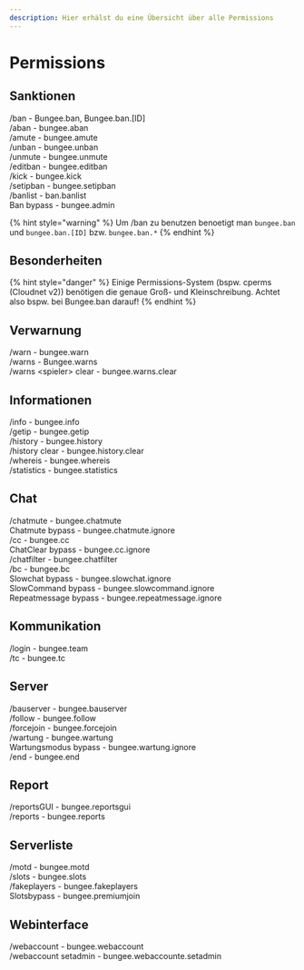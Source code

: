 ```yaml
---
description: Hier erhälst du eine Übersicht über alle Permissions
---
```


# Permissions

## Sanktionen

/ban - Bungee.ban, Bungee.ban.\[ID\]<br>/aban - bungee.aban<br>/amute - bungee.amute<br>/unban - bungee.unban<br>/unmute - bungee.unmute<br>/editban - bungee.editban<br>/kick - bungee.kick<br>/setipban - bungee.setipban<br>/banlist - ban.banlist<br>Ban bypass - bungee.admin

{% hint style="warning" %}
Um /ban zu benutzen benoetigt man `bungee.ban` und `bungee.ban.[ID]` bzw. `bungee.ban.*`
{% endhint %}

## Besonderheiten

{% hint style="danger" %}
Einige Permissions-System \(bspw. cperms \(Cloudnet v2\)\) benötigen die genaue Groß- und Kleinschreibung. Achtet also bspw. bei Bungee.ban darauf!
{% endhint %}

## Verwarnung

/warn - bungee.warn  
/warns - Bungee.warns  
/warns &lt;spieler&gt; clear - bungee.warns.clear

## Informationen

/info - bungee.info  
/getip - bungee.getip  
/history - bungee.history  
/history clear - bungee.history.clear  
/whereis - bungee.whereis  
/statistics - bungee.statistics

## Chat

/chatmute - bungee.chatmute  
Chatmute bypass - bungee.chatmute.ignore  
/cc - bungee.cc  
ChatClear bypass - bungee.cc.ignore  
/chatfilter - bungee.chatfilter  
/bc - bungee.bc  
Slowchat bypass - bungee.slowchat.ignore  
SlowCommand bypass - bungee.slowcommand.ignore  
Repeatmessage bypass - bungee.repeatmessage.ignore

## Kommunikation

/login - bungee.team  
/tc - bungee.tc

## Server

/bauserver - bungee.bauserver  
/follow - bungee.follow  
/forcejoin - bungee.forcejoin  
/wartung - bungee.wartung  
Wartungsmodus bypass - bungee.wartung.ignore  
/end - bungee.end

## Report

/reportsGUI - bungee.reportsgui  
/reports - bungee.reports

## Serverliste

/motd - bungee.motd  
/slots - bungee.slots  
/fakeplayers - bungee.fakeplayers  
Slotsbypass - bungee.premiumjoin

## Webinterface

/webaccount - bungee.webaccount  
/webaccount setadmin - bungee.webaccounte.setadmin

